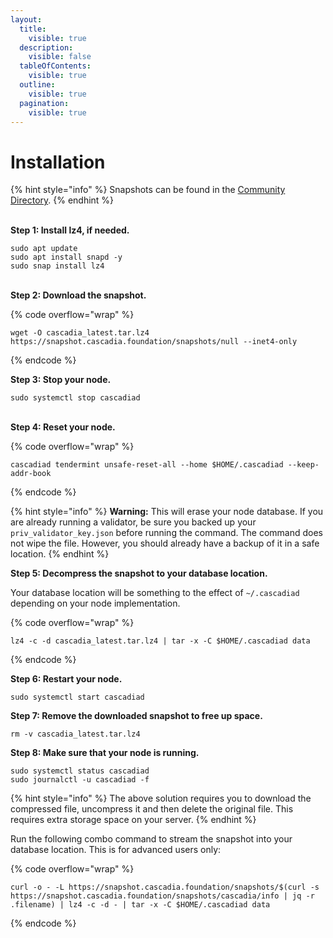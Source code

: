 ```yaml
---
layout:
  title:
    visible: true
  description:
    visible: false
  tableOfContents:
    visible: true
  outline:
    visible: true
  pagination:
    visible: true
---
```


# Installation

{% hint style="info" %}
Snapshots can be found in the [Community Directory](https://www.askclu.com/index.php/Community\_Directory:\_Snapshot).
{% endhint %}

\
**Step 1: Install lz4, if needed.**

```
sudo apt update
sudo apt install snapd -y
sudo snap install lz4
```

\
**Step 2: Download the snapshot.**

{% code overflow="wrap" %}
```
wget -O cascadia_latest.tar.lz4 https://snapshot.cascadia.foundation/snapshots/null --inet4-only
```
{% endcode %}



**Step 3: Stop your node.**

```
sudo systemctl stop cascadiad
```

\
**Step 4: Reset your node.**

{% code overflow="wrap" %}
```
cascadiad tendermint unsafe-reset-all --home $HOME/.cascadiad --keep-addr-book
```
{% endcode %}

{% hint style="info" %}
**Warning:** This will erase your node database. If you are already running a validator, be sure you backed up your `priv_validator_key.json` before running the command. The command does not wipe the file. However, you should already have a backup of it in a safe location.
{% endhint %}



**Step 5: Decompress the snapshot to your database location.**

Your database location will be something to the effect of `~/.cascadiad` depending on your node implementation.

{% code overflow="wrap" %}
```
lz4 -c -d cascadia_latest.tar.lz4 | tar -x -C $HOME/.cascadiad data
```
{% endcode %}



**Step 6: Restart your node.**

```
sudo systemctl start cascadiad
```



**Step 7: Remove the downloaded snapshot to free up space.**

```
rm -v cascadia_latest.tar.lz4
```



**Step 8: Make sure that your node is running.**

```
sudo systemctl status cascadiad
sudo journalctl -u cascadiad -f
```

{% hint style="info" %}
The above solution requires you to download the compressed file, uncompress it and then delete the original file. This requires extra storage space on your server.&#x20;
{% endhint %}

Run the following combo command to stream the snapshot into your database location.  This is for advanced users only:

{% code overflow="wrap" %}
```
curl -o - -L https://snapshot.cascadia.foundation/snapshots/$(curl -s https://snapshot.cascadia.foundation/snapshots/cascadia/info | jq -r .filename) | lz4 -c -d - | tar -x -C $HOME/.cascadiad data
```
{% endcode %}
